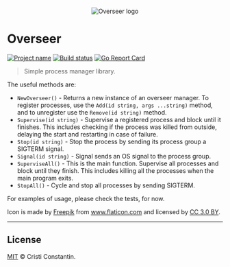 <div align="center">
  <br/>
  <img src="https://raw.githubusercontent.com/ShinyTrinkets/overseer/master/logo.png" alt="Overseer logo">
  <br/>
</div>

# Overseer

[![Project name][project-img]][project-url]
[![Build status][build-img]][build-url]
[![Go Report Card][goreport-img]][goreport-url]

> Simple process manager library.

The useful methods are:

* `NewOverseer()` - Returns a new instance of an overseer manager. To register processes, use the `Add(id string, args ...string)` method, and to unregister use the `Remove(id string)` method.
* `Supervise(id string)` - Supervise a registered process and block until it finishes. This includes checking if the process was killed from outside, delaying the start and restarting in case of failure.
* `Stop(id string)` - Stop the process by sending its process group a SIGTERM signal.
* `Signal(id string)` - Signal sends an OS signal to the process group.
* `SuperviseAll()` - This is the main function. Supervise all processes and block until they finish. This includes killing all the processes when the main program exits.
* `StopAll()` - Cycle and stop all processes by sending SIGTERM.

For examples of usage, please check the tests, for now.


Icon is made by <a href="http://www.freepik.com" title="Freepik">Freepik</a> from <a href="https://www.flaticon.com/" title="Flaticon">www.flaticon.com</a> and licensed by <a href="http://creativecommons.org/licenses/by/3.0/" title="Creative Commons BY 3.0" target="_blank">CC 3.0 BY</a>.

-----

## License

[MIT](LICENSE) © Cristi Constantin.

[project-img]: https://badgen.net/badge/%E2%AD%90/Trinkets/4B0082
[project-url]: https://github.com/ShinyTrinkets
[build-img]: https://badgen.net/travis/ShinyTrinkets/overseer.go
[build-url]: https://travis-ci.org/ShinyTrinkets/overseer.go
[goreport-img]: https://goreportcard.com/badge/github.com/ShinyTrinkets/overseer.go
[goreport-url]: https://goreportcard.com/report/github.com/ShinyTrinkets/overseer.go
